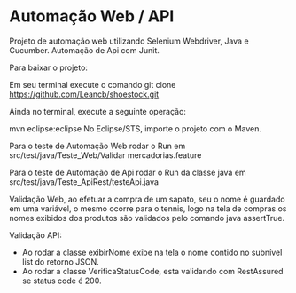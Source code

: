 # Automação Web / API

Projeto de automação web utilizando Selenium Webdriver, Java e Cucumber. Automação de Api com Junit.


Para baixar o projeto: 

Em seu terminal execute o comando  git clone https://github.com/Leancb/shoestock.git 

Ainda no terminal, execute a seguinte operação:

mvn eclipse:eclipse No Eclipse/STS, importe o projeto com o Maven.

Para o teste de Automação Web rodar o Run em src/test/java/Teste_Web/Validar mercadorias.feature

Para o teste de Automação  de Api rodar o Run da classe java em src/test/java/Teste_ApiRest/testeApi.java




Validação Web, ao efetuar a compra de um sapato, seu o nome é guardado em uma variável, o mesmo ocorre para o tennis, 
 logo na tela de compras os nomes exibidos dos produtos são validados pelo comando java assertTrue.
 
Validação API:
- Ao rodar a classe exibirNome exibe na tela o nome contido no subnível list do retorno JSON.
- Ao rodar a classe VerificaStatusCode, esta validando com RestAssured se status code é 200. 
